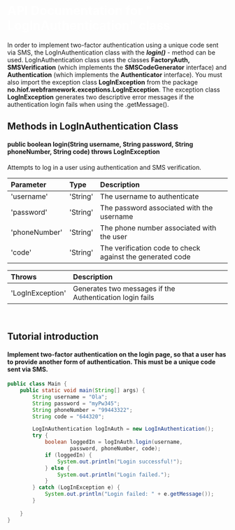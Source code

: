 <h1 style="color: white">API Documentation for " LogInAuthentication" class</h1>

In order to implement two-factor authentication using a unique code sent via SMS, 
the LogInAuthentication class with the ***login()*** - method can be used.
LogInAuthentication class uses the classes **FactoryAuth, SMSVerification** (which implements the **SMSCodeGenerator** interface) and 
**Authentication** (which implements the **Authenticator** interface). 
You must also import the exception class **LogInException** from the package **no.hiof.webframework.exceptions.LogInException**.
The exception class **LogInException** generates two descriptive error messages if the authentication login fails 
when using the .getMessage().

## Methods in LogInAuthentication Class
#### public boolean login(String username, String password, String phoneNumber, String code) throws LogInException
Attempts to log in a user using authentication and SMS verification.


| Parameter     | Type         | Description                                               |
|:--------------|:-------------|:----------------------------------------------------------|
| 'username'    | 'String'     | The username to authenticate                              |
| 'password'    | 'String'     | The password associated with the username                 |
| 'phoneNumber' | 'String'     | The phone number associated with the user                 |
| 'code'        | 'String'     | The verification code to check against the generated code |


| Throws             | Description                                              |
|:-------------------|:---------------------------------------------------------|
| 'LogInException'   | Generates two messages if the Authentication login fails |


<br>

## Tutorial introduction
#### Implement two-factor authentication on the login page, so that a user has to provide another form of authentication. This must be a unique code sent via SMS.

```java
public class Main {
    public static void main(String[] args) {
        String username = "Ola";
        String password = "myPw345";
        String phoneNumber = "99443322";
        String code = "644320";

        LogInAuthentication logInAuth = new LogInAuthentication();
        try {
            boolean loggedIn = logInAuth.login(username,
                    password, phoneNumber, code);
            if (loggedIn) {
                System.out.println("Login successful!");
            } else {
                System.out.println("Login failed.");
            }
        } catch (LogInException e) {
            System.out.println("Login failed: " + e.getMessage());
        }
       
    }
}
```